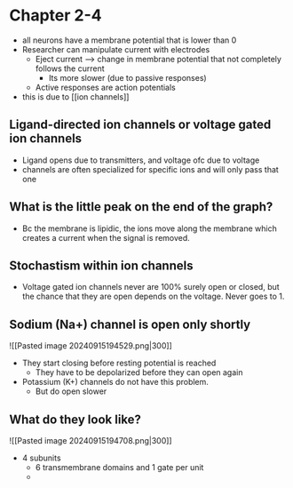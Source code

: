 # Chapter 2-4
- all neurons have a membrane potential that is lower than 0
- Researcher can manipulate current with electrodes
	- Eject current --> change in membrane potential that not completely follows the current
		- Its more slower (due to passive responses)
	- Active responses are action potentials
- this is due to [[ion channels]]
## Ligand-directed ion channels or voltage gated ion channels
- Ligand opens due to transmitters, and voltage ofc due to voltage
- channels are often specialized for specific ions and will only pass that one
## What is the little peak on the end of the graph?
- Bc the membrane is lipidic, the ions move along the membrane which creates a current when the signal is removed.
## Stochastism within ion channels
- Voltage gated ion channels never are 100% surely open or closed, but the chance that they are open depends on the voltage. Never goes to 1.
## Sodium (Na+) channel is open only shortly
![[Pasted image 20240915194529.png|300]]
- They start closing before resting potential is reached
	- They have to be depolarized before they can open again
- Potassium (K+) channels do not have this problem.
	- But do open slower
## What do they look like?
![[Pasted image 20240915194708.png|300]]
- 4 subunits
	- 6 transmembrane domains and 1 gate per unit
	- 

